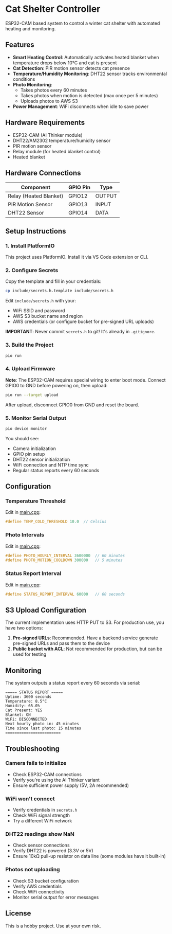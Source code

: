 # Cat Shelter Controller

ESP32-CAM based system to control a winter cat shelter with automated heating and monitoring.

## Features

- **Smart Heating Control**: Automatically activates heated blanket when temperature drops below 10°C and cat is present
- **Cat Detection**: PIR motion sensor detects cat presence
- **Temperature/Humidity Monitoring**: DHT22 sensor tracks environmental conditions
- **Photo Monitoring**:
  - Takes photos every 60 minutes
  - Takes photos when motion is detected (max once per 5 minutes)
  - Uploads photos to AWS S3
- **Power Management**: WiFi disconnects when idle to save power

## Hardware Requirements

- ESP32-CAM (AI Thinker module)
- DHT22/AM2302 temperature/humidity sensor
- PIR motion sensor
- Relay module (for heated blanket control)
- Heated blanket

## Hardware Connections

| Component | GPIO Pin | Type |
|-----------|----------|------|
| Relay (Heated Blanket) | GPIO12 | OUTPUT |
| PIR Motion Sensor | GPIO13 | INPUT |
| DHT22 Sensor | GPIO14 | DATA |

## Setup Instructions

### 1. Install PlatformIO

This project uses PlatformIO. Install it via VS Code extension or CLI.

### 2. Configure Secrets

Copy the template and fill in your credentials:

```bash
cp include/secrets.h.template include/secrets.h
```

Edit `include/secrets.h` with your:
- WiFi SSID and password
- AWS S3 bucket name and region
- AWS credentials (or configure bucket for pre-signed URL uploads)

**IMPORTANT**: Never commit `secrets.h` to git! It's already in `.gitignore`.

### 3. Build the Project

```bash
pio run
```

### 4. Upload Firmware

**Note**: The ESP32-CAM requires special wiring to enter boot mode. Connect GPIO0 to GND before powering on, then upload:

```bash
pio run --target upload
```

After upload, disconnect GPIO0 from GND and reset the board.

### 5. Monitor Serial Output

```bash
pio device monitor
```

You should see:
- Camera initialization
- GPIO pin setup
- DHT22 sensor initialization
- WiFi connection and NTP time sync
- Regular status reports every 60 seconds

## Configuration

### Temperature Threshold

Edit in [main.cpp](src/main.cpp):
```cpp
#define TEMP_COLD_THRESHOLD 10.0  // Celsius
```

### Photo Intervals

Edit in [main.cpp](src/main.cpp):
```cpp
#define PHOTO_HOURLY_INTERVAL 3600000  // 60 minutes
#define PHOTO_MOTION_COOLDOWN 300000   // 5 minutes
```

### Status Report Interval

Edit in [main.cpp](src/main.cpp):
```cpp
#define STATUS_REPORT_INTERVAL 60000   // 60 seconds
```

## S3 Upload Configuration

The current implementation uses HTTP PUT to S3. For production use, you have two options:

1. **Pre-signed URLs**: Recommended. Have a backend service generate pre-signed URLs and pass them to the device
2. **Public bucket with ACL**: Not recommended for production, but can be used for testing

## Monitoring

The system outputs a status report every 60 seconds via serial:

```
===== STATUS REPORT =====
Uptime: 3600 seconds
Temperature: 8.5°C
Humidity: 65.0%
Cat Present: YES
Blanket: ON
WiFi: DISCONNECTED
Next hourly photo in: 45 minutes
Time since last photo: 15 minutes
========================
```

## Troubleshooting

### Camera fails to initialize
- Check ESP32-CAM connections
- Verify you're using the AI Thinker variant
- Ensure sufficient power supply (5V, 2A recommended)

### WiFi won't connect
- Verify credentials in `secrets.h`
- Check WiFi signal strength
- Try a different WiFi network

### DHT22 readings show NaN
- Check sensor connections
- Verify DHT22 is powered (3.3V or 5V)
- Ensure 10kΩ pull-up resistor on data line (some modules have it built-in)

### Photos not uploading
- Check S3 bucket configuration
- Verify AWS credentials
- Check WiFi connectivity
- Monitor serial output for error messages

## License

This is a hobby project. Use at your own risk.
